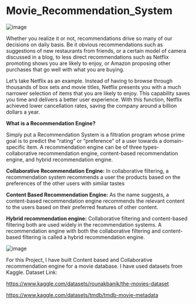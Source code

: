 # Movie_Recommendation_System
![image](https://user-images.githubusercontent.com/96436449/177886092-e8925aa8-2456-4c7f-8647-539d04d303d5.png)

Whether you realize it or not, recommendations drive so many of our decisions on daily basis. Be it obvious recommendations such as suggestions of new restaurants from friends, or a certain model of camera discussed in a blog, to less direct recommendations such as Netflix promoting shows you are likely to enjoy, or Amazon proposing other purchases that go well with what you are buying.

Let’s take Netflix as an example. Instead of having to browse through thousands of box sets and movie titles, Netflix presents you with a much narrower selection of items that you are likely to enjoy. This capability saves you time and delivers a better user experience. With this function, Netflix achieved lower cancellation rates, saving the company around a billion dollars a year.


**What is a Recommendation Engine?**

Simply put a Recommendation System is a filtration program whose prime goal is to predict the “rating” or “preference” of a user towards a domain-specific item. 
A recommendation engine can be of three types- collaborative recommendation engine, content-based recommendation engine, and hybrid recommendation engine.

**Collaborative Recommendation Engine:** In collaborative filtering, a recommendation system recommends a user the products based on the preferences of the other users with similar tastes

**Content Based Recommendation Engine:** As the name suggests, a content-based recommendation engine recommends the relevant content to the users based on their preferred features of other content.

**Hybrid recommendation engine:** Collaborative filtering and content-based filtering both are used widely in the recommendation systems. A recommendation engine with both the collaborative filtering and content-based filtering is called a hybrid recommendation engine.

![image](https://user-images.githubusercontent.com/96436449/177885547-a7bb4044-1855-49d5-8269-29923571257f.png)


For this Project, I have built Content based and Collaborative recommendation engine for a movie database. 
I have used datasets from Kaggle. 
Dataset Link:

https://www.kaggle.com/datasets/rounakbanik/the-movies-dataset

https://www.kaggle.com/datasets/tmdb/tmdb-movie-metadata
